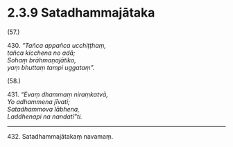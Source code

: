 

# 2.3.9 Satadhammajātaka




(57.)

430\. _“Tañca appañca ucchiṭṭhaṃ,_  
_tañca kicchena no adā;_  
_Sohaṃ brāhmaṇajātiko,_  
_yaṃ bhuttaṃ tampi uggataṃ”._  


(58.)

431\. _“Evaṃ dhammaṃ niraṃkatvā,_  
_Yo adhammena jīvati;_  
_Satadhammova lābhena,_  
_Laddhenapi na nandatī”ti._  


---

432\. Satadhammajātakaṃ navamaṃ.





